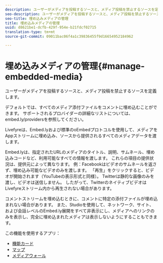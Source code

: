 ```yaml
---
description: ユーザーがメディアを投稿するソースと、メディア投稿を禁止するソースを定義します。
seo-description: ユーザーがメディアを投稿するソースと、メディア投稿を禁止するソースを定義します。
seo-title: 埋め込みメディアの管理
title: 埋め込みメディアの管理
uuid: d8621be1-dcfb-429f-954e-b21fdcf02715
translation-type: tm+mt
source-git-commit: 09011bac06f4a1c39836455f9d16654952184962

---
```



# 埋め込みメディアの管理{#manage-embedded-media}

ユーザーがメディアを投稿するソースと、メディア投稿を禁止するソースを定義します。

デフォルトでは、すべてのメディア添付ファイルをコメントに埋め込むことができます。 サポートされるプロバイダーの詳細なリストについては、embed.ly/providersを参照してください。

Livefyreは、Embed.lyおよび標準のoEmbedプロトコルを使用して、メディアをAppストリームに埋め込み、ソースから提供されるすべてのメディアデータを渡します。

Embed.lyは、指定されたURLのメディアのタイトル、説明、サムネール、埋め込みコードなど、利用可能なすべての情報を渡します。 これらの項目の提供状況は、提供元によって異なります。 例：Facebookはビデオのサムネールを返さず、埋め込み可能なビデオのみを渡します。 「再生」をクリックすると、ビデオが開始されます（YouTubeの表示形式と同様）。 Twitterは静的な画像のみを渡し、ビデオは送信しません。 したがって、TwitterのネイティブビデオはLivefyreストリーム内から再生されない場合があります。

コメントストリームを埋め込むときに、コメントに特定の添付ファイルが埋め込まれない場合があります。 また、Studioを使用して、ネットワーク、サイト、および会話レベルのEmbed.ly展開をすべて非表示にし、メディアへのリンクのみを表示し、完全に埋め込まれたメディアは表示しないようにすることもできます。

この機能を使用するアプリ：

* [機能カード](/help/using/c-about-apps/c-feature-card-app/c-feature-card-app.md#c_feature_card_app)
* [マップ](/help/using/c-about-apps/c-map-app/c-map-app.md#c_map_app)
* [メディアウォール](/help/using/c-about-apps/c-media-wall-app/c-media-wall-app.md#c_media_wall_app)

